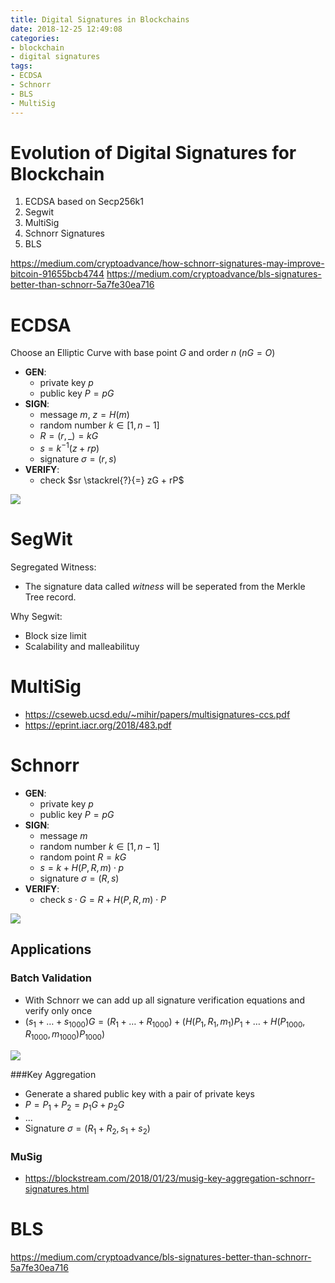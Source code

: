 ```yaml
---
title: Digital Signatures in Blockchains
date: 2018-12-25 12:49:08
categories:
- blockchain
- digital signatures
tags:
- ECDSA
- Schnorr
- BLS
- MultiSig
---
```


# Evolution of Digital Signatures for Blockchain

1. ECDSA based on Secp256k1
2. Segwit
3. MultiSig
4. Schnorr Signatures
5. BLS

https://medium.com/cryptoadvance/how-schnorr-signatures-may-improve-bitcoin-91655bcb4744
https://medium.com/cryptoadvance/bls-signatures-better-than-schnorr-5a7fe30ea716

# ECDSA

Choose an Elliptic Curve with base point $G$ and order $n$ ($nG = O$)

- **GEN**:
  - private key $p$
  - public key $P = pG$
- **SIGN**:
  - message $m$, $z = H(m)$
  - random number $k \in [1, n-1]$
  - $R = (r, \_) = kG$
  - $s = k^{-1}(z + rp)$
  - signature $\sigma = (r, s)$
- **VERIFY**:
  - check $sr \stackrel{?}{=} zG + rP$

![](ecdsa.png)

# SegWit

Segregated Witness:
- The signature data called *witness* will be seperated from the Merkle Tree record.

Why Segwit:
- Block size limit
- Scalability and malleabilituy



# MultiSig

- https://cseweb.ucsd.edu/~mihir/papers/multisignatures-ccs.pdf
- https://eprint.iacr.org/2018/483.pdf



# Schnorr

- **GEN**:
  - private key $p$
  - public key $P = pG$
- **SIGN**:
  - message $m$
  - random number $k \in [1, n-1]$
  - random point $R = kG$
  - $s = k + H(P, R, m) \cdot p$
  - signature $\sigma = (R, s)$
- **VERIFY**:
  - check $s \cdot G = R + H(P, R, m) \cdot P$

![](schnorr.png)

## Applications

### Batch Validation

- With Schnorr we can add up all signature verification equations and verify only once
- $(s_{1} + \dots + s_{1000})G = (R_{1}+ \dots +R_{1000}) + (H(P_{1},R_{1},m_{1})P_{1} + \dots + H(P_{1000},R_{1000},m_{1000})P_{1000})$

![](batch-validation.png)

###Key Aggregation

- Generate a shared public key with a pair of private keys
- $P = P_{1} + P_{2} = p_{1}G + p_{2}G$
- ...
- Signature $\sigma = (R_{1}+R_{2}, s_{1}+s_{2})$

### MuSig

- https://blockstream.com/2018/01/23/musig-key-aggregation-schnorr-signatures.html

# BLS

https://medium.com/cryptoadvance/bls-signatures-better-than-schnorr-5a7fe30ea716